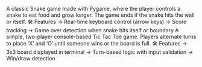 A classic Snake game made with Pygame, where the player controls a snake to eat food and grow longer. The game ends if the snake hits the wall or itself.
🛠️ Features
  -> Real-time keyboard control (arrow keys)
  -> Score tracking
  -> Game over detection when snake hits itself or boundary
A simple, two-player console-based Tic Tac Toe game. Players alternate turns to place ‘X’ and ‘O’ until someone wins or the board is full.
🛠️ Features
  -> 3x3 board displayed in terminal
  -> Turn-based logic with input validation
  -> Win/draw detection
